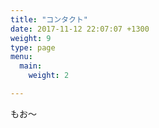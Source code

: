 ```yaml
---
title: "コンタクト"
date: 2017-11-12 22:07:07 +1300
weight: 9
type: page
menu:
  main:
    weight: 2

---
```

もお〜
